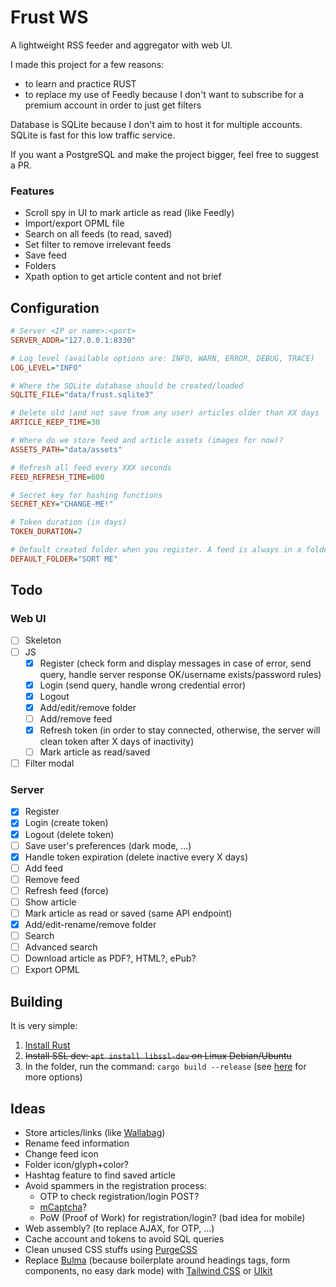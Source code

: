 # Frust WS

A lightweight RSS feeder and aggregator with web UI.

I made this project for a few reasons:

* to learn and practice RUST
* to replace my use of Feedly because I don't want to subscribe for a premium account in order to just get filters

Database is SQLite because I don't aim to host it for multiple accounts. SQLite is fast for this low traffic service.

If you want a PostgreSQL and make the project bigger, feel free to suggest a PR.

### Features

* Scroll spy in UI to mark article as read (like Feedly)
* Import/export OPML file
* Search on all feeds (to read, saved)
* Set filter to remove irrelevant feeds
* Save feed
* Folders
* Xpath option to get article content and not brief

## Configuration

```ini
# Server <IP or name>:<port>
SERVER_ADDR="127.0.0.1:8330"

# Log level (available options are: INFO, WARN, ERROR, DEBUG, TRACE)
LOG_LEVEL="INFO"

# Where the SQLite database should be created/loaded
SQLITE_FILE="data/frust.sqlite3"

# Delete old (and not save from any user) articles older than XX days
ARTICLE_KEEP_TIME=30

# Where do we store feed and article assets (images for now)?
ASSETS_PATH="data/assets"

# Refresh all feed every XXX seconds
FEED_REFRESH_TIME=600

# Secret key for hashing functions
SECRET_KEY="CHANGE-ME!"

# Token duration (in days)
TOKEN_DURATION=7

# Default created folder when you register. A feed is always in a folder.
DEFAULT_FOLDER="SORT ME"
```

## Todo

### Web UI

- [ ] Skeleton
- [ ] JS
  - [x] Register (check form and display messages in case of error, send query, handle server response OK/username exists/password rules)
  - [x] Login (send query, handle wrong credential error)
  - [x] Logout
  - [x] Add/edit/remove folder
  - [ ] Add/remove feed
  - [x] Refresh token (in order to stay connected, otherwise, the server will clean token after X days of inactivity)
  - [ ] Mark article as read/saved
- [ ] Filter modal
### Server

- [x] Register
- [x] Login (create token)
- [x] Logout (delete token)
- [ ] Save user's preferences (dark mode, ...)
- [x] Handle token expiration (delete inactive every X days)
- [ ] Add feed
- [ ] Remove feed
- [ ] Refresh feed (force)
- [ ] Show article
- [ ] Mark article as read or saved (same API endpoint)
- [x] Add/edit-rename/remove folder
- [ ] Search
- [ ] Advanced search
- [ ] Download article as PDF?, HTML?, ePub?
- [ ] Export OPML

## Building

It is very simple:

1. [Install Rust](https://www.rust-lang.org/tools/install)
2. ~~Install SSL dev: `apt install libssl-dev` on Linux Debian/Ubuntu~~
3. In the folder, run the command: `cargo build --release` (see [here](https://doc.rust-lang.org/cargo/commands/cargo-build.html) for more options)

## Ideas

* Store articles/links (like [Wallabag](https://github.com/wallabag))
* Rename feed information
* Change feed icon
* Folder icon/glyph+color?
* Hashtag feature to find saved article
* Avoid spammers in the registration process:
  * OTP to check registration/login POST?
  * [mCaptcha](https://github.com/mCaptcha/mCaptcha/)?
  * PoW (Proof of Work) for registration/login? (bad idea for mobile)
* Web assembly? (to replace AJAX, for OTP, ...)
* Cache account and tokens to avoid SQL queries
* Clean unused CSS stuffs using [PurgeCSS](https://purgecss.com/)
* Replace [Bulma](https://bulma.io/) (because boilerplate around headings tags, form components, no easy dark mode) with [Tailwind CSS](https://tailwindcss.com/) or [UIkit](https://getuikit.com/)

